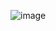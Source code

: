 ![image](https://user-images.githubusercontent.com/30730216/214993356-ff27f507-8296-444b-a2be-7c3804c0a19f.png)
